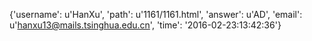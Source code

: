 {'username': u'HanXu', 'path': u'1161/1161.html', 'answer': u'AD', 'email': u'hanxu13@mails.tsinghua.edu.cn', 'time': '2016-02-23:13:42:36'}